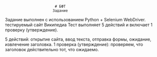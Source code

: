                            # БФТ
                          Задание

Задание выполнен с использованием Python + Selenium WebDriver.
тестируемый сайт Википедиа
Тест выполняет 5 действий и включает 1 проверку (утверждение).

5 действий: открытие сайта, ввод текста, отправка формы, ожидание, извлечение заголовка.
1 проверка (утверждение): проверяем, что заголовок действительно тот, что ожидаемо.
